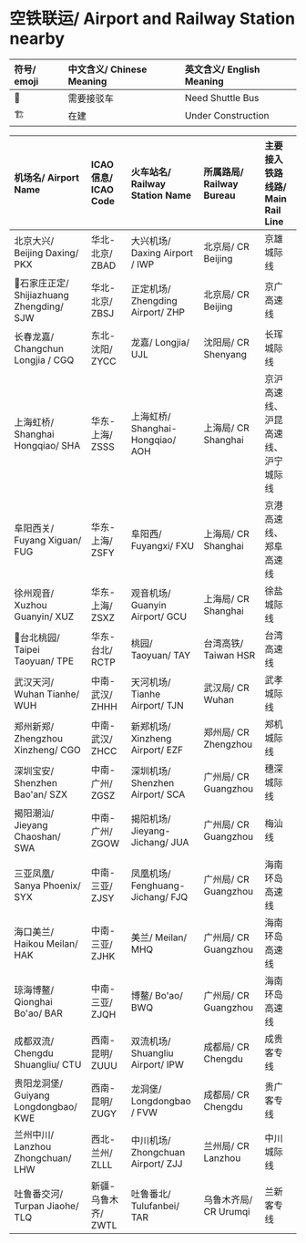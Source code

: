# 空铁联运/ Airport and Railway Station nearby

| 符号/ emoji | 中文含义/ Chinese Meaning | 英文含义/ English Meaning |
| :- | :- | :- |
| 🚌 | 需要接驳车 | Need Shuttle Bus |
| 🏗 | 在建 | Under Construction |

| 机场名/ Airport Name | ICAO信息/ ICAO Code | 火车站名/ Railway Station Name | 所属路局/ Railway Bureau | 主要接入铁路线路/ Main Rail Line |
| :- | :- | :- | :- | :- |
| 北京大兴/ Beijing Daxing/ PKX | 华北-北京/ ZBAD | 大兴机场/ Daxing Airport / IWP | 北京局/ CR Beijing | 京雄城际线 |
| 🚌石家庄正定/ Shijiazhuang Zhengding/ SJW | 华北-北京/ ZBSJ | 正定机场/ Zhengding Airport/ ZHP | 北京局/ CR Beijing | 京广高速线 |
| 长春龙嘉/ Changchun Longjia / CGQ | 东北-沈阳/ ZYCC | 龙嘉/ Longjia/ UJL | 沈阳局/ CR Shenyang | 长珲城际线 |
| 上海虹桥/ Shanghai Hongqiao/ SHA | 华东-上海/ ZSSS | 上海虹桥/ Shanghai-Hongqiao/ AOH | 上海局/ CR Shanghai | 京沪高速线、沪昆高速线、沪宁城际线 |
| 阜阳西关/ Fuyang Xiguan/ FUG | 华东-上海/ ZSFY | 阜阳西/ Fuyangxi/ FXU | 上海局/ CR Shanghai | 京港高速线、郑阜高速线 |
| 徐州观音/ Xuzhou Guanyin/ XUZ | 华东-上海/ ZSXZ | 观音机场/ Guanyin Airport/ GCU | 上海局/ CR Shanghai | 徐盐城际线 |
| 🚌台北桃园/ Taipei Taoyuan/ TPE | 华东-台北/ RCTP | 桃园/ Taoyuan/ TAY | 台湾高铁/ Taiwan HSR | 台湾高速线 |
| 武汉天河/ Wuhan Tianhe/ WUH | 中南-武汉/ ZHHH | 天河机场/ Tianhe Airport/ TJN | 武汉局/ CR Wuhan | 武孝城际线 |
| 郑州新郑/ Zhengzhou Xinzheng/ CGO | 中南-武汉/ ZHCC | 新郑机场/ Xinzheng Airport/ EZF | 郑州局/ CR Zhengzhou | 郑机城际线 |
| 深圳宝安/ Shenzhen Bao'an/ SZX | 中南-广州/ ZGSZ | 深圳机场/ Shenzhen Airport/ SCA | 广州局/ CR Guangzhou | 穗深城际线 |
| 揭阳潮汕/ Jieyang Chaoshan/ SWA | 中南-广州/ ZGOW | 揭阳机场/ Jieyang-Jichang/ JUA | 广州局/ CR Guangzhou | 梅汕线 |
| 三亚凤凰/ Sanya Phoenix/ SYX | 中南-三亚/ ZJSY | 凤凰机场/ Fenghuang-Jichang/ FJQ | 广州局/ CR Guangzhou | 海南环岛高速线 |
| 海口美兰/ Haikou Meilan/ HAK | 中南-三亚/ ZJHK | 美兰/ Meilan/ MHQ | 广州局/ CR Guangzhou | 海南环岛高速线 |
| 琼海博鳌/ Qionghai Bo'ao/ BAR | 中南-三亚/ ZJQH | 博鳌/ Bo'ao/ BWQ | 广州局/ CR Guangzhou | 海南环岛高速线 |
| 成都双流/ Chengdu Shuangliu/ CTU | 西南-昆明/ ZUUU | 双流机场/ Shuangliu Airport/ IPW | 成都局/ CR Chengdu | 成贵客专线 |
| 贵阳龙洞堡/ Guiyang Longdongbao/ KWE | 西南-昆明/ ZUGY | 龙洞堡/ Longdongbao / FVW | 成都局/ CR Chengdu | 贵广客专线 |
| 兰州中川/ Lanzhou Zhongchuan/ LHW | 西北-兰州/ ZLLL | 中川机场/ Zhongchuan Airport/ ZJJ | 兰州局/ CR Lanzhou | 中川城际线 |
| 吐鲁番交河/ Turpan Jiaohe/ TLQ | 新疆-乌鲁木齐/ ZWTL | 吐鲁番北/ Tulufanbei/ TAR | 乌鲁木齐局/ CR Urumqi | 兰新客专线 |
